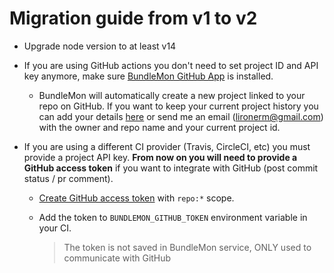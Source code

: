 # Migration guide from v1 to v2

- Upgrade node version to at least v14

- If you are using GitHub actions you don't need to set project ID and API key anymore, make sure [BundleMon GitHub App](https://github.com/apps/bundlemon) is installed.

  - BundleMon will automatically create a new project linked to your repo on GitHub. If you want to keep your current project history you can add your details [here](https://github.com/LironEr/bundlemon/issues/125) or send me an email (lironerm@gmail.com) with the owner and repo name and your current project id.

- If you are using a different CI provider (Travis, CircleCI, etc) you must provide a project API key. **From now on you will need to provide a GitHub access token** if you want to integrate with GitHub (post commit status / pr comment).

  - [Create GitHub access token](https://docs.github.com/en/authentication/keeping-your-account-and-data-secure/creating-a-personal-access-token) with `repo:*` scope.

  - Add the token to `BUNDLEMON_GITHUB_TOKEN` environment variable in your CI.

    > The token is not saved in BundleMon service, ONLY used to communicate with GitHub
